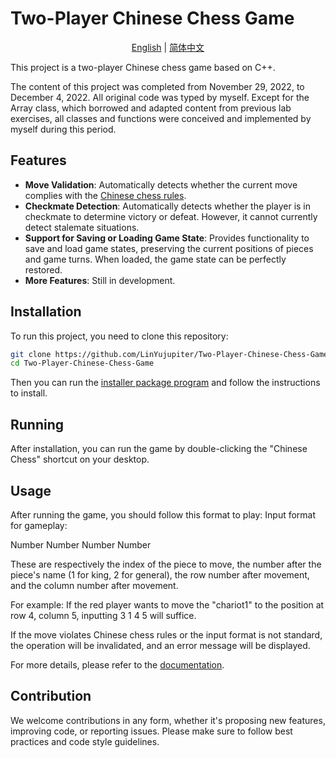 # Two-Player Chinese Chess Game
<p align="center">
  <a href="./README_en.md">English</a> |
  <a href="./README.md">简体中文</a>
</p>


This project is a two-player Chinese chess game based on C++.

The content of this project was completed from November 29, 2022, to December 4, 2022. All original code was typed by myself. Except for the Array class, which borrowed and adapted content from previous lab exercises, all classes and functions were conceived and implemented by myself during this period.

## Features

- **Move Validation**: Automatically detects whether the current move complies with the <a href="./中国象棋/rule.txt">Chinese chess rules</a>.
- **Checkmate Detection**: Automatically detects whether the player is in checkmate to determine victory or defeat. However, it cannot currently detect stalemate situations.
- **Support for Saving or Loading Game State**: Provides functionality to save and load game states, preserving the current positions of pieces and game turns. When loaded, the game state can be perfectly restored.
- **More Features**: Still in development.

## Installation

To run this project, you need to clone this repository:

```bash
git clone https://github.com/LinYujupiter/Two-Player-Chinese-Chess-Game.git
cd Two-Player-Chinese-Chess-Game
```
Then you can run the <a href="./中国象棋/chess.msi">installer package program</a> and follow the instructions to install.

## Running

After installation, you can run the game by double-clicking the "Chinese Chess" shortcut on your desktop.

## Usage

After running the game, you should follow this format to play:
Input format for gameplay:

Number Number Number Number

These are respectively the index of the piece to move, the number after the piece's name (1 for king, 2 for general), the row number after movement, and the column number after movement.

For example: If the red player wants to move the "chariot1" to the position at row 4, column 5, inputting 3 1 4 5 will suffice.

If the move violates Chinese chess rules or the input format is not standard, the operation will be invalidated, and an error message will be displayed.

For more details, please refer to the <a href="./中国象棋/read me！！！.txt">documentation</a>.

## Contribution

We welcome contributions in any form, whether it's proposing new features, improving code, or reporting issues. Please make sure to follow best practices and code style guidelines.